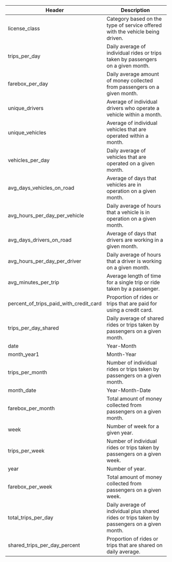 |   Header                                  | Description                                                                                     |
|-------------------------------------------|-------------------------------------------------------------------------------------------------|
|   license_class                           | Category based on the type of service offered with the vehicle being driven.                    |
|   trips_per_day                           | Daily average of individual rides or trips taken by passengers on a given month.                 | 
|   farebox_per_day                         | Daily average amount of money collected from passengers on a given month.                       |
|   unique_drivers                          | Average of individual drivers who operate a vehicle within a month.                             |
|   unique_vehicles                         | Average of individual vehicles that are operated within a month.                                |
|   vehicles_per_day                        | Daily average of vehicles that are operated on a given month.                                   |
|   avg_days_vehicles_on_road               | Average of days that vehicles are in operation on a given month.                                |
|   avg_hours_per_day_per_vehicle           | Daily average of hours that a vehicle is in operation on a given month.                         |
|   avg_days_drivers_on_road                | Average of days that drivers are working in a given month.                                      |
|   avg_hours_per_day_per_driver            | Daily average of hours that a driver is working on a given month.                               |
|   avg_minutes_per_trip                    | Average length of time for a single trip or ride taken by a passenger.                          |
|   percent_of_trips_paid_with_credit_card  | Proportion of rides or trips that are paid for using a credit card.                              |
|   trips_per_day_shared                    | Daily average of shared rides or trips taken by passengers on a given month.                    |
|   date                                    | Year-Month                                                                                      |
|   month_year1                             | Month-Year                                                                                      |
|   trips_per_month                         | Number of individual rides or trips taken by passengers on a given month.                       |
|   month_date                              | Year-Month-Date                                                                                 |
|   farebox_per_month                       | Total amount of money collected from passengers on a given month.                               |
|   week                                    | Number of week for a given year.                                                                |
|   trips_per_week                          | Number of individual rides or trips taken by passengers on a given week.                        |
|   year                                    | Number of year.                                                                                 |
|   farebox_per_week                        | Total amount of money collected from passengers on a given week.                                |
|   total_trips_per_day                     | Daily average of individual plus shared rides or trips taken by passengers on a given month.    |
|   shared_trips_per_day_percent            | Proportion of rides or trips that are shared on daily average.                                  |
